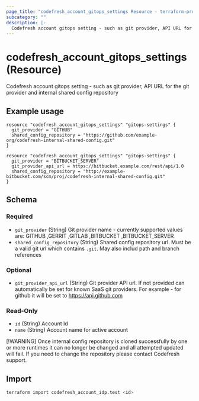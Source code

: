 ```yaml
---
page_title: "codefresh_account_gitops_settings Resource - terraform-provider-codefresh"
subcategory: ""
description: |-
  Codefresh account gitops setting - such as git provider, API URL for the git provider and internal shared config repository
---
```


# codefresh_account_gitops_settings (Resource)

Codefresh account gitops setting - such as git provider, API URL for the git provider and internal shared config repository

## Example usage
```hcl
resource "codefresh_account_gitops_settings" "gitops-settings" {
  git_provider = "GITHUB"
  shared_config_repository = "https://github.com/example-org/codefresh-internal-shared-config.git"
}
```
```hcl
resource "codefresh_account_gitops_settings" "gitops-settings" {
  git_provider = "BITBUCKET_SERVER"
  git_provider_api_url = https://bitbucket.example.com/rest/api/1.0
  shared_config_repository = "http://example-bitbucket.com/scm/proj/codefresh-internal-shared-config.git"
}
```

<!-- schema generated by tfplugindocs -->
## Schema

### Required

- `git_provider` (String) Git provider name - currently supported values are: GITHUB ,GERRIT ,GITLAB ,BITBUCKET ,BITBUCKET_SERVER
- `shared_config_repository` (String) Shared config repository url. Must be a valid git url which contains `.git`. May also includ path and branch references

### Optional

- `git_provider_api_url` (String) Git provider API url. If not provided can automatically be set for known SaaS git providers. For example - for github it will be set to https://api.github.com

### Read-Only

- `id` (String) Account Id
- `name` (String) Account name for active account

[!WARNING]
Once internal config repository is cloned successfully by one or more runtimes it can no longer be changed and all attempted updated will fail.
If you need to change the repository please contact Codefresh support.

## Import
```sh
terraform import codefresh_account_idp.test <id>
```
